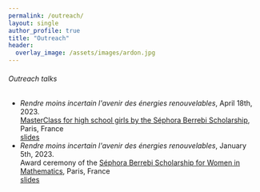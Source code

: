 ```yaml
---
permalink: /outreach/
layout: single
author_profile: true
title: "Outreach"
header:
  overlay_image: /assets/images/ardon.jpg
---
```



###### Outreach talks

- *Rendre moins incertain l'avenir des énergies renouvelables*, April 18th, 2023.  
[MasterClass for high school girls by the Séphora Berrebi Scholarship](https://www.sephoraberrebi.ai/), Paris, France  
[slides](http://mzaffran.github.io/assets/files/Talks/MCL_SB_230418.pdf)  
- *Rendre moins incertain l'avenir des énergies renouvelables*, January 5th, 2023.  
Award ceremony of the [Séphora Berrebi Scholarship for Women in Mathematics](https://www.sephoraberrebi.ai/), Paris, France  
[slides](http://mzaffran.github.io/assets/files/Talks/UQ_ENR_230105.pdf)  
